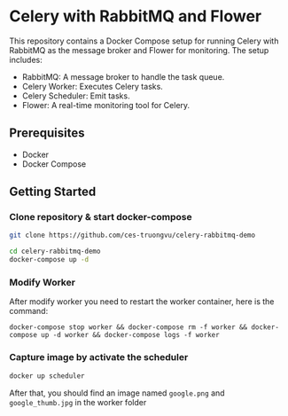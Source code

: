 # Celery with RabbitMQ and Flower

This repository contains a Docker Compose setup for running Celery with RabbitMQ as the message broker and Flower for monitoring. The setup includes:

- RabbitMQ: A message broker to handle the task queue.
- Celery Worker: Executes Celery tasks.
- Celery Scheduler: Emit tasks.
- Flower: A real-time monitoring tool for Celery.

## Prerequisites

- Docker
- Docker Compose

## Getting Started

### Clone repository & start docker-compose

```sh
git clone https://github.com/ces-truongvu/celery-rabbitmq-demo

cd celery-rabbitmq-demo
docker-compose up -d
```

### Modify Worker

After modify worker you need to restart the worker container, here is the command:

```
docker-compose stop worker && docker-compose rm -f worker && docker-compose up -d worker && docker-compose logs -f worker
```

### Capture image by activate the scheduler

```sh
docker up scheduler
```

After that, you should find an image named `google.png` and `google_thumb.jpg` in the worker folder
